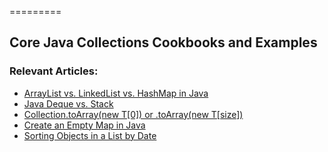 =========

## Core Java Collections Cookbooks and Examples

### Relevant Articles: 

- [ArrayList vs. LinkedList vs. HashMap in Java](https://www.baeldung.com/java-arraylist-vs-linkedlist-vs-hashmap)
- [Java Deque vs. Stack](https://www.baeldung.com/java-deque-vs-stack)
- [Collection.toArray(new T[0]) or .toArray(new T[size])](https://www.baeldung.com/java-collection-toarray-methods)
- [Create an Empty Map in Java](https://www.baeldung.com/java-create-empty-map)
- [Sorting Objects in a List by Date](https://www.baeldung.com/java-sort-list-by-date)

